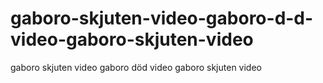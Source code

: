 # gaboro-skjuten-video-gaboro-d-d-video-gaboro-skjuten-video
gaboro skjuten video gaboro död video gaboro skjuten video
